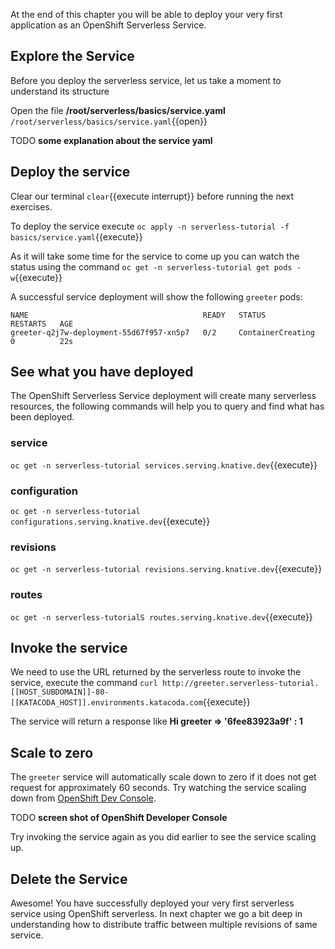 At the end of this chapter you will be able to  deploy your very first application as an OpenShift Serverless Service. 

## Explore the Service

Before you deploy the serverless service, let us take a moment to understand its structure

Open the file **/root/serverless/basics/service.yaml** `/root/serverless/basics/service.yaml`{{open}}

TODO **some explanation about the service yaml**

## Deploy the service

Clear our terminal `clear`{{execute interrupt}} before running the next exercises.

To deploy the service execute `oc apply -n serverless-tutorial -f basics/service.yaml`{{execute}}

As it will take some time for the service to come up you can watch the status using the command `oc get -n serverless-tutorial get pods -w`{{execute}}

A successful service deployment will show the following `greeter` pods:

```shell
NAME                                       READY   STATUS              RESTARTS   AGE
greeter-q2j7w-deployment-55d67f957-xn5p7   0/2     ContainerCreating   0          22s
```

## See what you have deployed

The OpenShift Serverless Service deployment will create many serverless resources, the following commands will help you to query and find what has been deployed.

### service

`oc get -n serverless-tutorial services.serving.knative.dev`{{execute}}

### configuration

`oc get -n serverless-tutorial configurations.serving.knative.dev`{{execute}}

### revisions

`oc get -n serverless-tutorial revisions.serving.knative.dev`{{execute}}

### routes

`oc get -n serverless-tutorialS routes.serving.knative.dev`{{execute}}

## Invoke the service

We need to use the URL returned by the serverless route to invoke the service, execute the command `curl http://greeter.serverless-tutorial.[[HOST_SUBDOMAIN]]-80-[[KATACODA_HOST]].environments.katacoda.com`{{execute}}

The service will return a response like **Hi  greeter => '6fee83923a9f' : 1**

## Scale to zero

The `greeter` service will automatically scale down to zero if it does not get request for approximately 60 seconds. Try watching the service scaling down from [OpenShift Dev Console](https://console-openshift-console-[[HOST_SUBDOMAIN]]-443-[[KATACODA_HOST]].environments.katacoda.com).

TODO **screen shot of OpenShift Developer Console**

Try invoking the service again as you did earlier to see the service scaling up.

## Delete the Service

Awesome! You have successfully deployed your very first serverless service using OpenShift serverless. In next chapter we go a bit deep in understanding how to distribute traffic between multiple revisions of same service.
